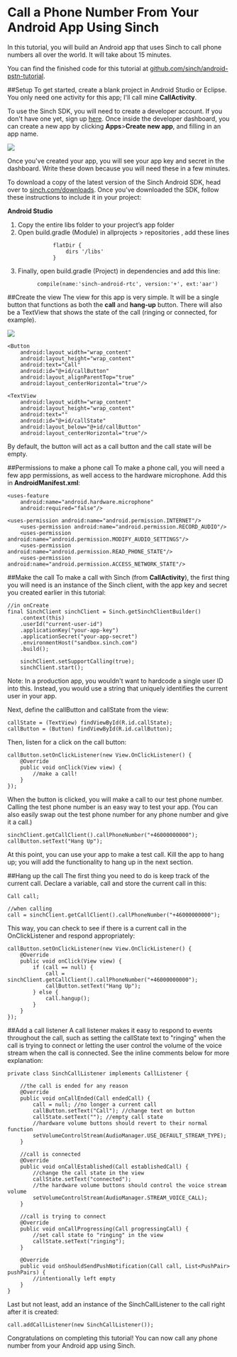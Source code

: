 # Call a Phone Number From Your Android App Using Sinch

In this tutorial, you will build an Android app that uses Sinch to call phone numbers all over the world. It will take about 15 minutes.

You can find the finished code for this tutorial at [github.com/sinch/android-pstn-tutorial](https://github.com/sinch/android-pstn-tutorial).

##Setup
To get started, create a blank project in Android Studio or Eclipse. You only need one activity for this app; I'll call mine **CallActivity**.

To use the Sinch SDK, you will need to create a developer account. If you don't have one yet, sign up [here](http://www.sinch.com/signup). Once inside the developer dashboard, you can create a new app by clicking **Apps**>**Create new app**, and filling in an app name. 

<img src="images/create-new-app.png" />
 
Once you've created your app, you will see your app key and secret in the dashboard. Write these down because you will need these in a few minutes. 

To download a copy of the latest version of the Sinch Android SDK, head over to [sinch.com/downloads](https://www.sinch.com/downloads/). Once you've downloaded the SDK, follow these instructions to include it in your project:

**Android Studio**  
<ol>
<li>Copy the entire libs folder to your project’s app folder</li>
	<li>Open build.gradle (Module) in allprojects  >  repositories , add these lines
		
               flatDir {
                   dirs '/libs'
		       }
  
</li>
	<li>Finally, open build.gradle (Project) in dependencies and add this line:

          compile(name:'sinch-android-rtc', version:'+', ext:'aar')

</li>  
</ol>

##Create the view
The view for this app is very simple. It will be a single button that functions as both the **call** and **hang-up** button. There will also be a TextView that shows the state of the call (ringing or connected, for example).

<img src="images/view.png"/>

	<Button
        android:layout_width="wrap_content"
        android:layout_height="wrap_content"
        android:text="Call"
        android:id="@+id/callButton"
        android:layout_alignParentTop="true"
        android:layout_centerHorizontal="true"/>

	<TextView
        android:layout_width="wrap_content"
        android:layout_height="wrap_content"
        android:text=""
        android:id="@+id/callState"
        android:layout_below="@+id/callButton"
        android:layout_centerHorizontal="true"/>
        
By default, the button will act as a call button and the call state will be empty.


##Permissions to make a phone call
To make a phone call, you will need a few app permissions, as well access to the hardware microphone. Add this in **AndroidManifest.xml**:

    <uses-feature
        android:name="android.hardware.microphone"
        android:required="false"/>

    <uses-permission android:name="android.permission.INTERNET"/>
        <uses-permission android:name="android.permission.RECORD_AUDIO"/>
        <uses-permission android:name="android.permission.MODIFY_AUDIO_SETTINGS"/>
        <uses-permission android:name="android.permission.READ_PHONE_STATE"/>
        <uses-permission android:name="android.permission.ACCESS_NETWORK_STATE"/>

##Make the call
To make a call with Sinch (from **CallActivity**), the first thing you will need is an instance of the Sinch client, with the app key and secret you created earlier in this tutorial:

    //in onCreate
    final SinchClient sinchClient = Sinch.getSinchClientBuilder()
        .context(this)
        .userId("current-user-id")
        .applicationKey("your-app-key")
        .applicationSecret("your-app-secret")
        .environmentHost("sandbox.sinch.com")
        .build();

        sinchClient.setSupportCalling(true);
        sinchClient.start();
        
Note: In a production app, you wouldn't want to hardcode a single user ID into this. Instead, you would use a string that uniquely identifies the current user in your app.

Next, define the callButton and callState from the view:

    callState = (TextView) findViewById(R.id.callState);
    callButton = (Button) findViewById(R.id.callButton);
    
Then, listen for a click on the call button:

    callButton.setOnClickListener(new View.OnClickListener() {
        @Override
        public void onClick(View view) {
            //make a call!
        }
    });
    
When the button is clicked, you will make a call to our test phone number. Calling the test phone number is an easy way to test your app. (You can also easily swap out the test phone number for any phone number and give it a call.)

````
sinchClient.getCallClient().callPhoneNumber("+46000000000");
callButton.setText("Hang Up");
````

At this point, you can use your app to make a test call. Kill the app to hang up; you will add the functionality to hang up in the next section.

##Hang up the call
The first thing you need to do is keep track of the current call. Declare a variable, call and store the current call in this:

````
Call call;
    
//when calling
call = sinchClient.getCallClient().callPhoneNumber("+46000000000");
````
    
This way, you can check to see if there is a current call in the OnClickListener and respond appropriately:

    callButton.setOnClickListener(new View.OnClickListener() {
        @Override
        public void onClick(View view) {
            if (call == null) {
                call = sinchClient.getCallClient().callPhoneNumber("+46000000000");
                callButton.setText("Hang Up");
            } else {
                call.hangup();
            }
        }
    });
    
##Add a call listener
A call listener makes it easy to respond to events throughout the call, such as setting the callState text to "ringing" when the call is trying to connect or letting the user control the volume of the voice stream when the call is connected. See the inline comments below for more explanation:

    private class SinchCallListener implements CallListener {
        
        //the call is ended for any reason
        @Override
        public void onCallEnded(Call endedCall) {
            call = null; //no longer a current call
            callButton.setText("Call"); //change text on button
            callState.setText(""); //empty call state
            //hardware volume buttons should revert to their normal function
            setVolumeControlStream(AudioManager.USE_DEFAULT_STREAM_TYPE);
        }

        //call is connected
        @Override
        public void onCallEstablished(Call establishedCall) {
            //change the call state in the view
            callState.setText("connected");
            //the hardware volume buttons should control the voice stream volume
            setVolumeControlStream(AudioManager.STREAM_VOICE_CALL);
        }

        //call is trying to connect
        @Override
        public void onCallProgressing(Call progressingCall) {
            //set call state to "ringing" in the view
            callState.setText("ringing");
        }

        @Override
        public void onShouldSendPushNotification(Call call, List<PushPair> pushPairs) {
            //intentionally left empty
        }
    }
    
Last but not least, add an instance of the SinchCallListener to the call right after it is created:

`call.addCallListener(new SinchCallListener());`
    
Congratulations on completing this tutorial! You can now call any phone number from your Android app using Sinch.
